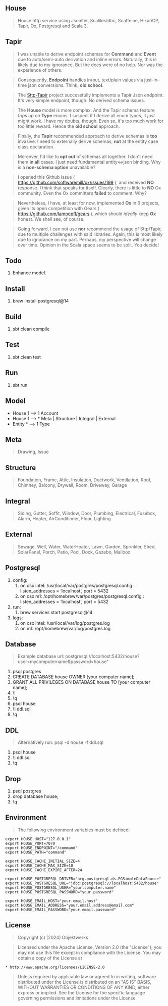 House
-----
>House http service using Jsoniter, ScalikeJdbc, Scaffeine, HikariCP, Tapir, Ox, Postgresql and Scala 3.

Tapir
-----
>I was unable to derive endpoint schemas for **Command** and **Event** due to auto/semi-auto derivation and inline
>errors. Naturally, this is likely due to my ignorance. But the docs were of no help. Nor was the experience of
>others.

>Consequently, **Endpoint** handles in/out, text/plain values via just-in-time json conversions. Think, **old school**.

>The [Sttp-Tapir]( https://github.com/objektwerks/sttp.tapir ) project successfully implements a Tapir Json endpoint.
>It's very simple endpoint, though. No derived schema issues.

>The **House** model is more complex. And the Tapir schema feature *trips up* on **Type** enums. I suspect if I derive
>all enum types, it *just* might work. I have my doubts, though. Even so, it's too much work for too little reward.
>Hence the **old school** approach.

>Finally, the **Tapir** recommended approach to derive schemas is **too** invasive. I need to externally derive schemas;
>**not** at the entity case class declaration.

>Moreover, I'd like to **opt out** of schemas all together. I don't need them **in all** cases. I just need fundamental
>entity<->json binding. Why is a **non-schema option** unavailable?

>I opened this Github issue ( https://github.com/softwaremill/ox/issues/199 ), and received **NO** response. I
>think that speaks for itself. Clearly, there is little to **NO** Ox community. Even the Ox committers **failed**
>to comment. Why?

>Nevertheless, I have, at least for now, implemented **Ox** in 6 projects, given its open competition with
>Gears ( https://github.com/lampepfl/gears ), which should *ideally* keep **Ox** honest. We shall see, of course.

>Going forward, I can not use **nor** recommend the usage of Sttp/Tapir, due to multiple challenges with said libraries.
>Again, this is most likely due to ignorance on my part. Perhaps, my perspective will change over time. Opinion in the
>Scala space seems to be split. You decide!

Todo
----
1. Enhance model.

Install
-------
1. brew install postgresql@14

Build
-----
1. sbt clean compile

Test
----
1. sbt clean test

Run
---
1. sbt run

Model
-----
* House 1 --> 1 Account
* House 1 --> * Meta | Structure | Integral | External
* Entity * --> 1 Type

Meta
----
>Drawing, Issue

Structure
---------
>Foundation, Frame, Attic, Insulation, Ductwork, Ventilation, Roof, Chimney, Balcony, Drywall, Room, Driveway, Garage

Integral
--------
>Siding, Gutter, Soffit, Window, Door, Plumbing, Electrical, Fusebox, Alarm, Heater, AirConditioner, Floor, Lighting

External
--------
>Sewage, Well, Water, WaterHeater, Lawn, Garden, Sprinkler, Shed, SolarPanel, Porch, Patio, Pool, Dock, Gazebo, Mailbox

Postgresql
----------
1. config:
    1. on osx intel: /usr/local/var/postgres/postgresql.config : listen_addresses = ‘localhost’, port = 5432
    2. on osx m1: /opt/homebrew/var/postgres/postgresql.config : listen_addresses = ‘localhost’, port = 5432
2. run:
    1. brew services start postgresql@14
3. logs:
    1. on osx intel: /usr/local/var/log/postgres.log
    2. on m1: /opt/homebrew/var/log/postgres.log

Database
--------
>Example database url: postgresql://localhost:5432/house?user=mycomputername&password=house"
1. psql postgres
2. CREATE DATABASE house OWNER [your computer name];
3. GRANT ALL PRIVILEGES ON DATABASE house TO [your computer name];
4. \l
5. \q
6. psql house
7. \i ddl.sql
8. \q

DDL
---
>Alternatively run: psql -d house -f ddl.sql
1. psql house
2. \i ddl.sql
3. \q

Drop
----
1. psql postgres
2. drop database house;
3. \q

Environment
-----------
>The following environment variables must be defined:
```
export HOUSE_HOST="127.0.0.1"
export HOUSE_PORT=7070
export HOUSE_ENDPOINT="/command"
export HOUSE_PATH="command"

export HOUSE_CACHE_INITIAL_SIZE=4
export HOUSE_CACHE_MAX_SIZE=10
export HOUSE_CACHE_EXPIRE_AFTER=24

export HOUSE_POSTGRESQL_DRIVER="org.postgresql.ds.PGSimpleDataSource"
export HOUSE_POSTGRESQL_URL="jdbc:postgresql://localhost:5432/house"
export HOUSE_POSTGRESQL_USER="your.computer.name"
export HOUSE_POSTGRESQL_PASSWORD="your.password"

export HOUSE_EMAIL_HOST="your.email.host"
export HOUSE_EMAIL_ADDRESS="your.email.address@email.com"
export HOUSE_EMAIL_PASSWORD="your.email.password"
```

License
-------
>Copyright (c) [2024] Objektwerks

>Licensed under the Apache License, Version 2.0 (the "License");
you may not use this file except in compliance with the License.
You may obtain a copy of the License at

    * http://www.apache.org/licenses/LICENSE-2.0

>Unless required by applicable law or agreed to in writing, software
distributed under the License is distributed on an "AS IS" BASIS,
WITHOUT WARRANTIES OR CONDITIONS OF ANY KIND, either express or implied.
See the License for the specific language governing permissions and
limitations under the License.
